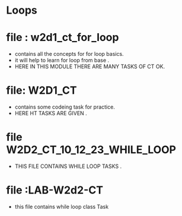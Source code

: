 # Loops

# file : w2d1_ct_for_loop 
- contains all the concepts for for loop basics.
- it will help to learn for loop from base .
- HERE IN THIS MODULE THERE ARE MANY TASKS OF CT OK.

# file: W2D1_CT 
- contains some codeing task for practice.
- HERE HT TASKS ARE GIVEN .

# file W2D2_CT_10_12_23_WHILE_LOOP
- THIS FILE CONTAINS WHILE LOOP TASKS .
# file :LAB-W2d2-CT
- this file contains while loop class Task
